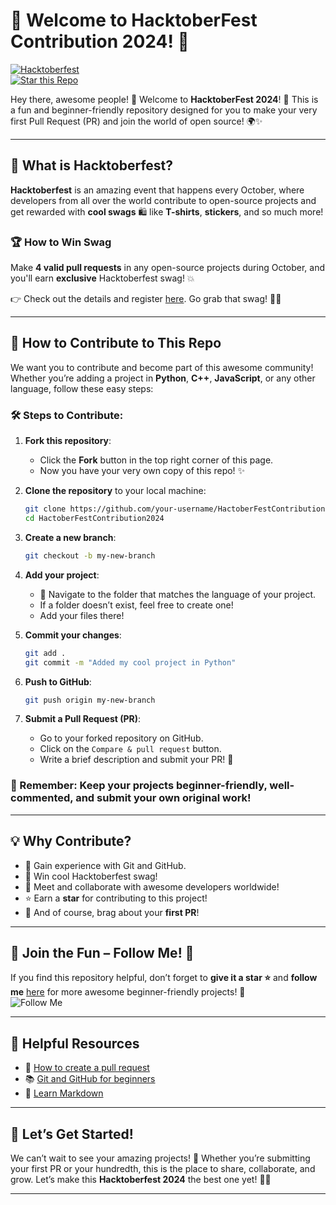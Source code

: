 
# 🎃 Welcome to **HacktoberFest Contribution 2024**! 🎃  
[![Hacktoberfest](https://img.shields.io/badge/Hacktoberfest-2024-orange?style=for-the-badge)](https://hacktoberfest.com)  
[![Star this Repo](https://img.shields.io/github/stars/Lavanyasuc31/HactoberFestContribution2024?style=social)](https://github.com/Lavanyasuc31/HactoberFestContribution2024)

Hey there, awesome people! 👋 Welcome to **HacktoberFest 2024**! 🚀 This is a fun and beginner-friendly repository designed for you to make your very first Pull Request (PR) and join the world of open source! 🌍✨ 

---

## 🍁 What is Hacktoberfest?

**Hacktoberfest** is an amazing event that happens every October, where developers from all over the world contribute to open-source projects and get rewarded with **cool swags** 🛍️ like **T-shirts**, **stickers**, and so much more!

### 🏆 How to Win Swag
Make **4 valid pull requests** in any open-source projects during October, and you'll earn **exclusive** Hacktoberfest swag! 💥

👉 Check out the details and register [here](https://hacktoberfest.com/). Go grab that swag! 💪🎁

---

## 🚀 How to Contribute to This Repo

We want you to contribute and become part of this awesome community! Whether you’re adding a project in **Python**, **C++**, **JavaScript**, or any other language, follow these easy steps:

### 🛠 Steps to Contribute:

1. **Fork this repository**: 
   - Click the **Fork** button in the top right corner of this page.
   - Now you have your very own copy of this repo! ✨

2. **Clone the repository** to your local machine:
   ```bash
   git clone https://github.com/your-username/HactoberFestContribution2024.git
   cd HactoberFestContribution2024
   ```

3. **Create a new branch**:
   ```bash
   git checkout -b my-new-branch
   ```

4. **Add your project**:
   - 📁 Navigate to the folder that matches the language of your project.
   - If a folder doesn’t exist, feel free to create one!
   - Add your files there!

5. **Commit your changes**:
   ```bash
   git add .
   git commit -m "Added my cool project in Python"
   ```

6. **Push to GitHub**:
   ```bash
   git push origin my-new-branch
   ```

7. **Submit a Pull Request (PR)**:
   - Go to your forked repository on GitHub.
   - Click on the `Compare & pull request` button.
   - Write a brief description and submit your PR! 🎉

### 🌟 Remember: Keep your projects beginner-friendly, well-commented, and submit your own original work!

---

## 💡 Why Contribute?

- 🥳 Gain experience with Git and GitHub.
- 🎁 Win cool Hacktoberfest swag!
- 🤝 Meet and collaborate with awesome developers worldwide!
- ⭐ Earn a **star** for contributing to this project!  
- 🏅 And of course, brag about your **first PR**!

---

## 🌈 Join the Fun – Follow Me! 🌈

If you find this repository helpful, don’t forget to **give it a star ⭐** and **follow me** [here](https://github.com/Lavanyasuc31) for more awesome beginner-friendly projects! 🎉  
![Follow Me](https://img.shields.io/github/followers/Lavanyasuc31?label=Follow&style=social)

---

## 🤩 Helpful Resources

- 📝 [How to create a pull request](https://docs.github.com/en/github/collaborating-with-issues-and-pull-requests/creating-a-pull-request)
- 📚 [Git and GitHub for beginners](https://product.hubspot.com/blog/git-and-github-tutorial-for-beginners)
- 🎨 [Learn Markdown](https://www.markdownguide.org/getting-started/)

---

## 🎯 Let’s Get Started!

We can’t wait to see your amazing projects! 🚀 Whether you’re submitting your first PR or your hundredth, this is the place to share, collaborate, and grow. Let’s make this **Hacktoberfest 2024** the best one yet! 🎃🎉

---

